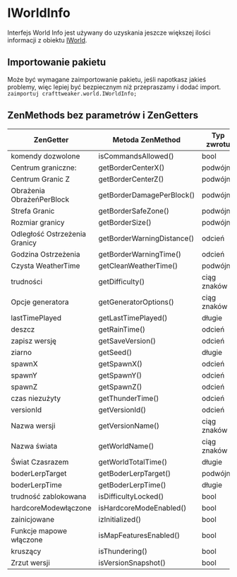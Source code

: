 # IWorldInfo

Interfejs World Info jest używany do uzyskania jeszcze większej ilości informacji z obiektu [IWorld](/Vanilla/World/IWorld/).

## Importowanie pakietu

Może być wymagane zaimportowanie pakietu, jeśli napotkasz jakieś problemy, więc lepiej być bezpiecznym niż przepraszamy i dodać import.  
`zaimportuj crafttweaker.world.IWorldInfo;`

## ZenMethods bez parametrów i ZenGetters

| ZenGetter                     | Metoda ZenMethod           | Typ zwrotu  |
| ----------------------------- | -------------------------- | ----------- |
| komendy dozwolone             | isCommandsAllowed()        | bool        |
| Centrum graniczne:            | getBorderCenterX()         | podwójne    |
| Centrum Granic Z              | getBorderCenterZ()         | podwójne    |
| Obrażenia ObrażeńPerBlock     | getBorderDamagePerBlock()  | podwójne    |
| Strefa Granic                 | getBorderSafeZone()        | podwójne    |
| Rozmiar granicy               | getBorderSize()            | podwójne    |
| Odległość Ostrzeżenia Granicy | getBorderWarningDistance() | odcień      |
| Godzina Ostrzeżenia           | getBorderWarningTime()     | odcień      |
| Czysta WeatherTime            | getCleanWeatherTime()      | podwójne    |
| trudności                     | getDifficulty()            | ciąg znaków |
| Opcje generatora              | getGeneratorOptions()      | ciąg znaków |
| lastTimePlayed                | getLastTimePlayed()        | długie      |
| deszcz                        | getRainTime()              | odcień      |
| zapisz wersję                 | getSaveVersion()           | odcień      |
| ziarno                        | getSeed()                  | długie      |
| spawnX                        | getSpawnX()                | odcień      |
| spawnY                        | getSpawnY()                | odcień      |
| spawnZ                        | getSpawnZ()                | odcień      |
| czas niezużyty                | getThunderTime()           | odcień      |
| versionId                     | getVersionId()             | odcień      |
| Nazwa wersji                  | getVersionName()           | ciąg znaków |
| Nazwa świata                  | getWorldName()             | ciąg znaków |
| Świat Czasrazem               | getWorldTotalTime()        | długie      |
| boderLerpTarget               | getBoderLerpTarget()       | podwójne    |
| boderLerpTime                 | getBoderLerpTime()         | długie      |
| trudność zablokowana          | isDifficultyLocked()       | bool        |
| hardcoreModewłączone          | isHardcoreModeEnabled()    | bool        |
| zainicjowane                  | izInitialized()            | bool        |
| Funkcje mapowe włączone       | isMapFeaturesEnabled()     | bool        |
| kruszący                      | isThundering()             | bool        |
| Zrzut wersji                  | isVersionSnapshot()        | bool        |